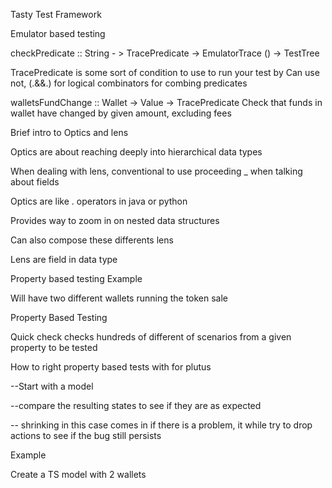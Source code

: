 Tasty Test Framework

Emulator based testing

checkPredicate :: String - > TracePredicate -> EmulatorTrace () -> TestTree

TracePredicate is some sort of condition to use to run your test by
Can use not, (.&&.) for logical combinators for combing predicates

walletsFundChange :: Wallet -> Value -> TracePredicate
Check that funds in wallet have changed by given amount, excluding fees

Brief intro to Optics and lens

Optics are about reaching deeply into hierarchical data types

When dealing with lens, conventional to use proceeding \_ when talking about fields

Optics are like . operators in java or python

Provides way to zoom in on nested data structures

Can also compose these differents lens

Lens are field in data type

Property based testing Example

Will have two different wallets running the token sale

Property Based Testing

Quick check checks hundreds of different of scenarios from a given property to be tested

How to right property based tests with for plutus

--Start with a model

--compare the resulting states to see if they are as expected

-- shrinking in this case comes in if there is a problem, it while try to drop actions to see if the bug still persists

Example

Create a TS model with 2 wallets
